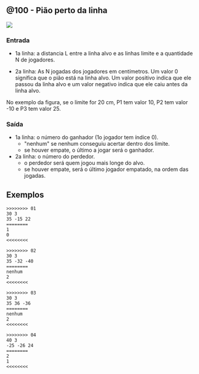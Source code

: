 ## @100 - Pião perto da linha

![](https://raw.githubusercontent.com/qxcodefup/arcade/master/base/100/cover.jpg)

### Entrada

- 1a linha: a distancia L entre a linha alvo e as linhas limite e a quantidade N de jogadores.

- 2a linha: As N jogadas dos jogadores em centímetros. Um valor 0 significa que o pião está na linha alvo. Um valor positivo indica que ele passou da linha alvo e um valor negativo indica que ele caiu antes da linha alvo.

No exemplo da figura, se o limite for 20 cm, P1 tem valor 10, P2 tem valor -10 e P3 tem valor 25.

### Saída

- 1a linha: o número do ganhador (1o jogador tem índice 0).
    - "nenhum" se nenhum conseguiu acertar dentro dos limite.
    - se houver empate, o último a jogar será o ganhador.
- 2a linha: o número do perdedor.
    - o perdedor será quem jogou mais longe do alvo.
    - se houver empate, será o último jogador empatado, na ordem das jogadas.

## Exemplos

```
>>>>>>>> 01
30 3
35 -15 22
========
1
0
<<<<<<<<

>>>>>>>> 02
30 3
35 -32 -40
========
nenhum
2
<<<<<<<<

>>>>>>>> 03
30 3
35 36 -36
========
nenhum
2
<<<<<<<<

>>>>>>>> 04
40 3
-25 -26 24
========
2
1
<<<<<<<<
```
